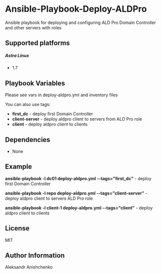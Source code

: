 # Ansible-Playbook-Deploy-ALDPro
Ansible playbook for deploying and configuring ALD Pro Domain Controller and other servers with roles

Supported platforms
------------

##### Astra Linux
*  1.7

Playbook Variables
--------------
Please see vars in deploy-aldpro.yml and inventory files

You can also use tags: 

*  __first_dc__ - deploy first Domain Controller
*  __client-server__ - deploy aldpro client to servers from ALD Pro role 
*  __client__ - deploy aldpro client to clients

Dependencies
------------

* None

Example 
----------------

__ansible-playbook -l dc01 deploy-aldpro.yml --tags="first_dc"__ - deploy first Domain Controller

__ansible-playbook -l repo deploy-aldpro.yml --tags="client-server"__ - deploy aldpro client to servers ALD Pro role

__ansible-playbook -l client-1 deploy-aldpro.yml --tags="client"__ - deploy aldpro client to clients

License
-------

MIT

Author Information
------------------

Aleksandr Anishchenko
